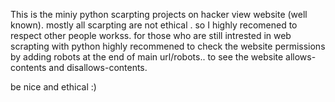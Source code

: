 This is the miniy python scarpting projects on hacker view website (well known). mostly all scarpting are not ethical . so I highly recomened to respect other people workss.
for those who are still intrested in web scrapting with python highly recommened to check the website permissions by adding robots at the end of main url/robots.. to see the website allows-contents and disallows-contents. 

be nice and ethical :)
